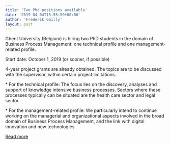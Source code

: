```yaml
---
title: 'Two Phd positions available'
date: '2019-04-04T15:55:59+00:00'
author: 'Frederik Gailly'
layout: post
---
```


Ghent University (Belgium) is hiring two PhD students in the domain of Business Process Management: one technical profile and one management-related profile.

Start date: October 1, 2019 (or sooner, if possible)

4-year project grants are already obtained. The topics are to be discussed with the supervisor, within certain project limitations.

\* For the technical profile: The focus lies on the discovery, analyses and support of knowledge intensive business processes. Sectors where these processes typically can be situated are the health care sector and legal sector.

\* For the management-related profile: We particularly intend to continue working on the managerial and organizational aspects involved in the broad domain of Business Process Management, and the link with digital innovation and new technologies.

[Read more](http://www.mis.ugent.be/wp-content/uploads/2019/04/Vacancy.pdf)